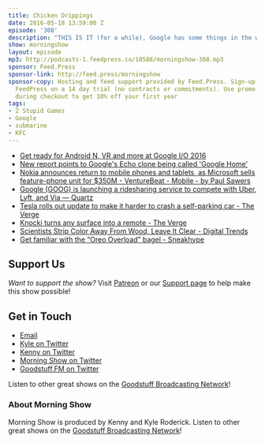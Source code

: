 ```yaml
---
title: Chicken Drippings
date: 2016-05-18 13:59:00 Z
episode: '308'
description: "THIS IS IT (for a while), Google has some things in the works, We all live in a yellow pencil, Babies are not mouth-breathers, Turn your house into a smart drum set, KFC opens location with AI employees, 2 Stupid Games, and more."
show: morningshow
layout: episode
mp3: http://podcasts-1.feedpress.co/10588/morningshow-308.mp3
sponsor: Feed.Press
sponsor-link: http://feed.press/morningshow
sponsor-copy: Hosting and feed support provided by Feed.Press. Sign-up today and try
  FeedPress on a 14 day trial (no contracts or commitments). Use promo code `morningshow`
  during checkout to get 10% off your first year
tags:
- 2 Stupid Games
- Google
- submarine
- KFC
---
```


* [Get ready for Android N, VR and more at Google I/O 2016](http://www.engadget.com/2016/05/17/what-to-expect-from-google-i-o-2016/)
* [New report points to Google's Echo clone being called 'Google Home'](http://www.techhive.com/article/3071702/connected-home/new-report-points-to-googles-echo-clone-being-called-the-google-home.html#tk.rss_all)
* [Nokia announces return to mobile phones and tablets, as Microsoft sells feature-phone unit for $350M - VentureBeat - Mobile - by Paul Sawers](http://venturebeat.com/2016/05/18/microsoft-offloads-feature-phone-business-to-foxconn-subsidiary-for-350-million/)
* [Google (GOOG) is launching a ridesharing service to compete with Uber, Lyft, and Via — Quartz](http://qz.com/686281/google-is-launching-its-own-ridesharing-service-uber-lyft-and-everyone-else-should-be-worried/)
* [Tesla rolls out update to make it harder to crash a self-parking car - The Verge](http://www.theverge.com/2016/5/17/11691708/tesla-model-s-update-self-parking-car-crash-summon-mode)
* [Knocki turns any surface into a remote - The Verge](http://www.theverge.com/circuitbreaker/2016/5/18/11682632/knocki-kickstarter-launch-internet-of-things-clapper)
* [Scientists Strip Color Away From Wood, Leave It Clear - Digital Trends](http://www.digitaltrends.com/cool-tech/transparent-wood/)
* [Get familiar with the “Oreo Overload” bagel - Sneakhype](http://sneakhype.com/food-and-drink/2016/05/get-familiar-with-the-oreo-overload-bagel.html)

## Support Us
*Want to support the show?* Visit [Patreon](http://patreon.com/morningshow) or our [Support page](http://goodstuff.fm/support) to help make this show possible!

## Get in Touch
* [Email](mailto:kyle@goodstuff.fm)
* [Kyle on Twitter](http://twitter.com/dogburps)
* [Kenny on Twitter](http://twitter.com/pizzarobotics)
* [Morning Show on Twitter](http://twitter.com/morningshowam)
* [Goodstuff.FM on Twitter](http://twitter.com/goodstufffm)

Listen to other great shows on the [Goodstuff Broadcasting Network](http://goodstuff.fm/broadcasts)!

### About Morning Show
Morning Show is produced by Kenny and Kyle Roderick. Listen to other great shows on the [Goodstuff Broadcasting Network](http://goodstuff.fm/)!
